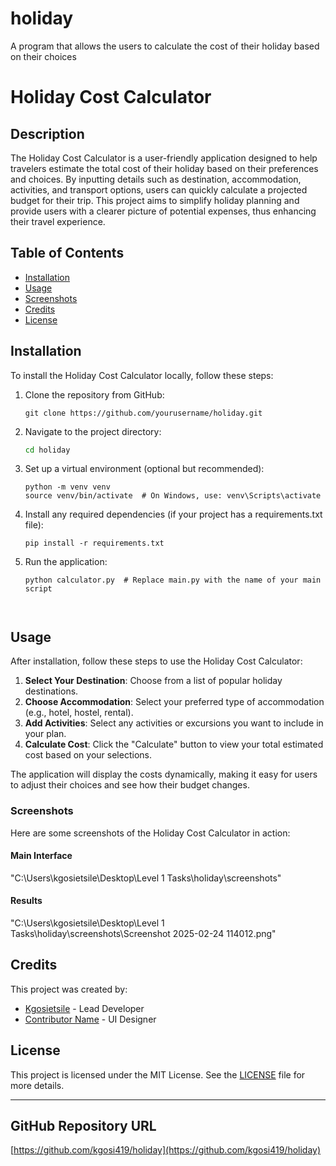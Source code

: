 # holiday
A program that allows the users to calculate the cost of their holiday based on their choices
# Holiday Cost Calculator

## Description
The Holiday Cost Calculator is a user-friendly application designed to help travelers estimate the total cost of their holiday based on their preferences and choices. By inputting details such as destination, accommodation, activities, and transport options, users can quickly calculate a projected budget for their trip. This project aims to simplify holiday planning and provide users with a clearer picture of potential expenses, thus enhancing their travel experience.

## Table of Contents
- [Installation](#installation)
- [Usage](#usage)
- [Screenshots](#screenshots)
- [Credits](#credits)
- [License](#license)

## Installation

To install the Holiday Cost Calculator locally, follow these steps:

1. Clone the repository from GitHub:
   ```
   git clone https://github.com/yourusername/holiday.git
   ```

2. Navigate to the project directory:
   ```bash
   cd holiday
   ```

3. Set up a virtual environment (optional but recommended):
   ```
   python -m venv venv
   source venv/bin/activate  # On Windows, use: venv\Scripts\activate
   ```

4. Install any required dependencies (if your project has a requirements.txt file):
   ```
   pip install -r requirements.txt
   ```

5. Run the application:
   ```
   python calculator.py  # Replace main.py with the name of your main script



## Usage
After installation, follow these steps to use the Holiday Cost Calculator:

1. **Select Your Destination**: Choose from a list of popular holiday destinations.
2. **Choose Accommodation**: Select your preferred type of accommodation (e.g., hotel, hostel, rental).
3. **Add Activities**: Select any activities or excursions you want to include in your plan.
4. **Calculate Cost**: Click the "Calculate" button to view your total estimated cost based on your selections.

The application will display the costs dynamically, making it easy for users to adjust their choices and see how their budget changes.

### Screenshots
Here are some screenshots of the Holiday Cost Calculator in action:

#### Main Interface
"C:\Users\kgosietsile\Desktop\Level 1 Tasks\holiday\screenshots"
#### Results
"C:\Users\kgosietsile\Desktop\Level 1 Tasks\holiday\screenshots\Screenshot 2025-02-24 114012.png"

## Credits
This project was created by:
- [Kgosietsile](https://github.com/kgosi419) - Lead Developer
- [Contributor Name](https://github.com/contributorusername) - UI Designer

## License
This project is licensed under the MIT License. See the [LICENSE](LICENSE) file for more details.

---

## GitHub Repository URL
[https://github.com/kgosi419/holiday](https://github.com/kgosi419/holiday)
